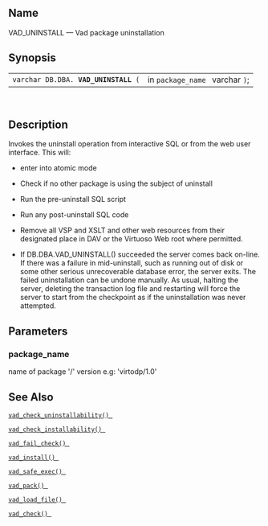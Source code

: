 <div id="fn_vad_uninstall" class="refentry">

<div class="titlepage">

</div>

<div class="refnamediv">

## Name

VAD_UNINSTALL — Vad package uninstallation

</div>

<div class="refsynopsisdiv">

## Synopsis

<div id="fsyn_vad_uninstall" class="funcsynopsis">

|                                           |                                 |
|-------------------------------------------|---------------------------------|
| `varchar DB.DBA. `**`VAD_UNINSTALL`**` (` | in `package_name ` varchar `)`; |

<div class="funcprototype-spacer">

 

</div>

</div>

</div>

<div id="desc_60" class="refsect1">

## Description

Invokes the uninstall operation from interactive SQL or from the web
user interface. This will:

<div class="itemizedlist">

- enter into atomic mode

- Check if no other package is using the subject of uninstall

- Run the pre-uninstall SQL script

- Run any post-uninstall SQL code

- Remove all VSP and XSLT and other web resources from their designated
  place in DAV or the Virtuoso Web root where permitted.

- If DB.DBA.VAD_UNINSTALL() succeeded the server comes back on-line. If
  there was a failure in mid-uninstall, such as running out of disk or
  some other serious unrecoverable database error, the server exits. The
  failed uninstallation can be undone manually. As usual, halting the
  server, deleting the transaction log file and restarting will force
  the server to start from the checkpoint as if the uninstallation was
  never attempted.

</div>

</div>

<div id="params_26" class="refsect1">

## Parameters

<div id="id117932" class="refsect2">

### package_name

name of package '/' version e.g: 'virtodp/1.0'

</div>

</div>

<div id="seealso_32" class="refsect1">

## See Also

<a href="fn_vad_check_uninstallability.html" class="link"
title="VAD_CHECK_UNINSTALLABILITY"><code
class="function">vad_check_uninstallability() </code></a>

<a href="fn_vad_check_installability.html" class="link"
title="VAD_CHECK_INSTALLABILITY"><code
class="function">vad_check_installability() </code></a>

<a href="fn_vad_fail_check.html" class="link"
title="VAD_FAIL_CHECK"><code
class="function">vad_fail_check() </code></a>

<a href="fn_vad_install.html" class="link" title="VAD_INSTALL"><code
class="function">vad_install() </code></a>

<a href="fn_vad_safe_exec.html" class="link" title="VAD_SAFE_EXEC"><code
class="function">vad_safe_exec() </code></a>

<a href="fn_vad_pack.html" class="link" title="VAD_PACK"><code
class="function">vad_pack() </code></a>

<a href="fn_vad_load_file.html" class="link" title="VAD_LOAD_FILE"><code
class="function">vad_load_file() </code></a>

<a href="fn_vad_check.html" class="link" title="VAD_CHECK"><code
class="function">vad_check() </code></a>

</div>

</div>
